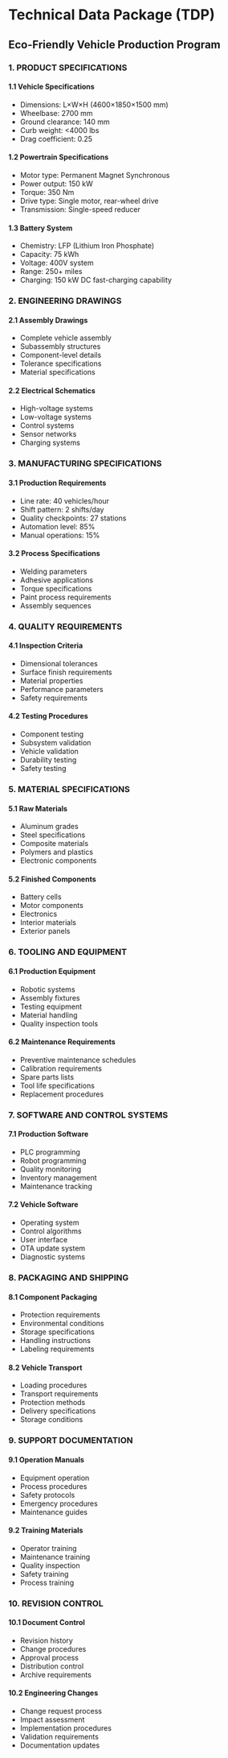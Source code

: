 # Technical Data Package (TDP)
## Eco-Friendly Vehicle Production Program

### 1. PRODUCT SPECIFICATIONS
#### 1.1 Vehicle Specifications
- Dimensions: L×W×H (4600×1850×1500 mm)
- Wheelbase: 2700 mm
- Ground clearance: 140 mm
- Curb weight: <4000 lbs
- Drag coefficient: 0.25

#### 1.2 Powertrain Specifications
- Motor type: Permanent Magnet Synchronous
- Power output: 150 kW
- Torque: 350 Nm
- Drive type: Single motor, rear-wheel drive
- Transmission: Single-speed reducer

#### 1.3 Battery System
- Chemistry: LFP (Lithium Iron Phosphate)
- Capacity: 75 kWh
- Voltage: 400V system
- Range: 250+ miles
- Charging: 150 kW DC fast-charging capability

### 2. ENGINEERING DRAWINGS
#### 2.1 Assembly Drawings
- Complete vehicle assembly
- Subassembly structures
- Component-level details
- Tolerance specifications
- Material specifications

#### 2.2 Electrical Schematics
- High-voltage systems
- Low-voltage systems
- Control systems
- Sensor networks
- Charging systems

### 3. MANUFACTURING SPECIFICATIONS
#### 3.1 Production Requirements
- Line rate: 40 vehicles/hour
- Shift pattern: 2 shifts/day
- Quality checkpoints: 27 stations
- Automation level: 85%
- Manual operations: 15%

#### 3.2 Process Specifications
- Welding parameters
- Adhesive applications
- Torque specifications
- Paint process requirements
- Assembly sequences

### 4. QUALITY REQUIREMENTS
#### 4.1 Inspection Criteria
- Dimensional tolerances
- Surface finish requirements
- Material properties
- Performance parameters
- Safety requirements

#### 4.2 Testing Procedures
- Component testing
- Subsystem validation
- Vehicle validation
- Durability testing
- Safety testing

### 5. MATERIAL SPECIFICATIONS
#### 5.1 Raw Materials
- Aluminum grades
- Steel specifications
- Composite materials
- Polymers and plastics
- Electronic components

#### 5.2 Finished Components
- Battery cells
- Motor components
- Electronics
- Interior materials
- Exterior panels

### 6. TOOLING AND EQUIPMENT
#### 6.1 Production Equipment
- Robotic systems
- Assembly fixtures
- Testing equipment
- Material handling
- Quality inspection tools

#### 6.2 Maintenance Requirements
- Preventive maintenance schedules
- Calibration requirements
- Spare parts lists
- Tool life specifications
- Replacement procedures

### 7. SOFTWARE AND CONTROL SYSTEMS
#### 7.1 Production Software
- PLC programming
- Robot programming
- Quality monitoring
- Inventory management
- Maintenance tracking

#### 7.2 Vehicle Software
- Operating system
- Control algorithms
- User interface
- OTA update system
- Diagnostic systems

### 8. PACKAGING AND SHIPPING
#### 8.1 Component Packaging
- Protection requirements
- Environmental conditions
- Storage specifications
- Handling instructions
- Labeling requirements

#### 8.2 Vehicle Transport
- Loading procedures
- Transport requirements
- Protection methods
- Delivery specifications
- Storage conditions

### 9. SUPPORT DOCUMENTATION
#### 9.1 Operation Manuals
- Equipment operation
- Process procedures
- Safety protocols
- Emergency procedures
- Maintenance guides

#### 9.2 Training Materials
- Operator training
- Maintenance training
- Quality inspection
- Safety training
- Process training

### 10. REVISION CONTROL
#### 10.1 Document Control
- Revision history
- Change procedures
- Approval process
- Distribution control
- Archive requirements

#### 10.2 Engineering Changes
- Change request process
- Impact assessment
- Implementation procedures
- Validation requirements
- Documentation updates
